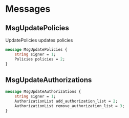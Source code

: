# Messages

## MsgUpdatePolicies

UpdatePolicies updates policies

```proto
message MsgUpdatePolicies {
	string signer = 1;
	Policies policies = 2;
}
```

## MsgUpdateAuthorizations

```proto
message MsgUpdateAuthorizations {
	string signer = 1;
	AuthorizationList add_authorization_list = 2;
	AuthorizationList remove_authorization_list = 3;
}
```

